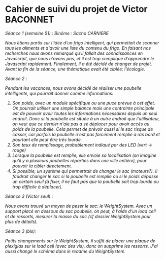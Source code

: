 <h1> Cahier de suivi du projet de Victor BACONNET </h1>

<em>Séance 1 (semaine 51) :<em> 
Binôme : Sacha CARNIERE

Nous étions partis sur l'idée d'un frigo intelligent, qui permettait de scanner tous les aliments et d'avoir une liste du contenu du frigo. En faisant nos recherches nous avons remarqué qu'il fallait des connaissances en Javascript, que nous n'avons pas, et il est trop compliqué d'apprendre le Javascript rapidement. Finalement, il a été décidé de changer de projet.
Avant la fin de la séance, une thématique avait été ciblée: l'écologie.

<em>Séance 2 :</em>

Pendant les vacances, nous avons décidé de réaliser une poubelle intelligente, qui pourrait donner comme informations:
<ol>
<li> Son poids, avec un module spécifique ou une puce prévue à cet effet. On pourrait utiliser une simple balance mais une contrainte principale est de pouvoir avoir toutes les informations nécessaires depuis un seul endroit. Donc si la poubelle est située à un autre endroit que l'utilisateur, on veut que ce dernier n'aie pas a se déplacer pour avoir accès au poids de la poubelle. Cela permet de prévoir aussi si le sac risque de casser, car parfois la poubelle n'est pas forcément remplie à ras bord et pourtant elle peut être très lourde.</li>
<li> Son taux de remplissage, probablement indiqué par des LED (vert -> rouge) </li>
<li> Lorsque la poubelle est remplie, elle envoie sa localisation (on imagine qu'il y a plusieurs poubelles réparties dans une ville entière), pour pouvoir la cibler directement. </li>
<li> Si possible, un système qui permettrait de changer le sac (moteurs?). Il faudrait changer le sac si la poubelle est remplie ou si le poids dépasse un certain seuil (à fixer, il ne faut pas que la poubelle soit trop lourde ou trop difficile à déplacer).</li>
</ol>

<em>Séance 3 (Victor seul) :</em>

Nous avons trouvé un moyen de peser le sac: le WeightSystem. Avec un support placé en dessous du sac poubelle, on peut, à l'aide d'un load cell et de ressorts, mesurer la masse du sac (cf dossier WeightSystem pour plus de détails).

<em>Séance 3 (bis):</em>

Petits changements sur le WeightSystem, il suffit de placer une plaque de plexiglas sur le load cell (avec des vis), donc on supprime les ressorts. J'ai aussi changé le schéma dans le readme du WeightSystem.
